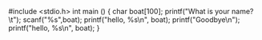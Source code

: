 #include <stdio.h>
int main ()
{
   char boat[100];
   printf("What is your name?\t");
   scanf("%s",boat);
    printf("hello, %s\n", boat);
printf("Goodbye\n"); 
printf("hello, %s\n", boat);
}

